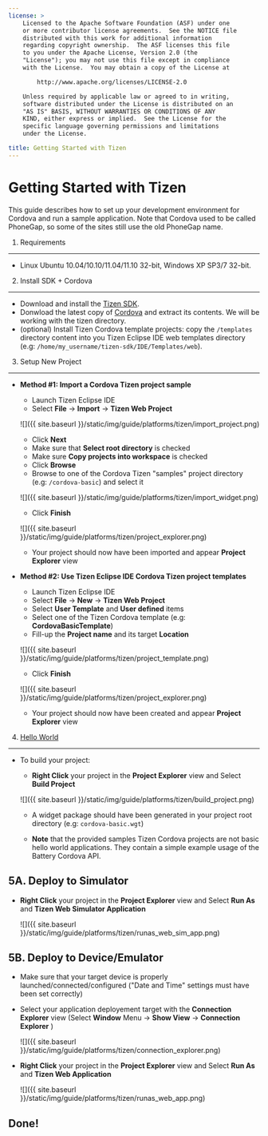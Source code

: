 ```yaml
---
license: >
    Licensed to the Apache Software Foundation (ASF) under one
    or more contributor license agreements.  See the NOTICE file
    distributed with this work for additional information
    regarding copyright ownership.  The ASF licenses this file
    to you under the Apache License, Version 2.0 (the
    "License"); you may not use this file except in compliance
    with the License.  You may obtain a copy of the License at

        http://www.apache.org/licenses/LICENSE-2.0

    Unless required by applicable law or agreed to in writing,
    software distributed under the License is distributed on an
    "AS IS" BASIS, WITHOUT WARRANTIES OR CONDITIONS OF ANY
    KIND, either express or implied.  See the License for the
    specific language governing permissions and limitations
    under the License.

title: Getting Started with Tizen
---
```


Getting Started with Tizen
=========================

This guide describes how to set up your development environment for Cordova and run a sample application.  Note that Cordova used to be called PhoneGap, so some of the sites still use the old PhoneGap name.

1. Requirements
---------------

- Linux Ubuntu 10.04/10.10/11.04/11.10 32-bit, Windows XP SP3/7 32-bit.


2. Install SDK + Cordova
-------------------------

- Download and install the [Tizen SDK](https://developer.tizen.org/sdk).
- Donwload the latest copy of [Cordova](http://phonegap.com/download) and extract its contents. We will be working with the tizen directory.
- (optional) Install Tizen Cordova template projects: copy the `/templates` directory content into you Tizen Eclipse IDE web templates directory (e.g: `/home/my_username/tizen-sdk/IDE/Templates/web`).


3. Setup New Project
--------------------

- **Method #1: Import a Cordova Tizen project sample**
    - Launch Tizen Eclipse IDE
    - Select  **File** -> **Import** -> **Tizen Web Project**

    ![]({{ site.baseurl }}/static/img/guide/platforms/tizen/import_project.png)

    - Click **Next**
    - Make sure that **Select root directory** is checked
    - Make sure **Copy projects into workspace** is checked
    - Click **Browse**
    - Browse to one of the Cordova Tizen "samples" project directory (e.g: `/cordova-basic`) and select it

    ![]({{ site.baseurl }}/static/img/guide/platforms/tizen/import_widget.png)

    - Click **Finish**

    ![]({{ site.baseurl }}/static/img/guide/platforms/tizen/project_explorer.png)

    - Your project should now have been imported and appear **Project Explorer** view

- **Method #2: Use Tizen Eclipse IDE Cordova Tizen project templates**
    - Launch Tizen Eclipse IDE
    - Select  **File** -> **New** -> **Tizen Web Project**
    - Select **User Template** and **User defined** items
    - Select one of the Tizen Cordova template (e.g: **CordovaBasicTemplate**)
    - Fill-up the **Project name** and its target **Location**

    ![]({{ site.baseurl }}/static/img/guide/platforms/tizen/project_template.png)

    - Click **Finish**

    ![]({{ site.baseurl }}/static/img/guide/platforms/tizen/project_explorer.png)

    - Your project should now have been created and appear **Project Explorer** view


4. [Hello World](../webos/index.html)
--------------
- To build your project:

    - **Right Click** your project in the **Project Explorer** view and Select **Build Project**

    ![]({{ site.baseurl }}/static/img/guide/platforms/tizen/build_project.png)

    - A widget package should have been generated in your project root directory (e.g: `cordova-basic.wgt`)

    - **Note** that the provided samples Tizen Cordova projects are not basic hello world applications. They contain a simple example usage of the Battery Cordova API.


5A. Deploy to Simulator
-----------------------

- **Right Click** your project in the **Project Explorer** view and Select **Run As** and **Tizen Web Simulator Application**

    ![]({{ site.baseurl }}/static/img/guide/platforms/tizen/runas_web_sim_app.png)

5B. Deploy to Device/Emulator
--------------------

- Make sure that your target device is properly launched/connected/configured ("Date and Time" settings must have been set correctly)
- Select your application deployement target with the **Connection Explorer** view (Select **Window** Menu -> **Show View** -> **Connection Explorer** )

    ![]({{ site.baseurl }}/static/img/guide/platforms/tizen/connection_explorer.png)

- **Right Click** your project in the **Project Explorer** view and Select **Run As** and **Tizen Web Application**

    ![]({{ site.baseurl }}/static/img/guide/platforms/tizen/runas_web_app.png)

Done!
-----
